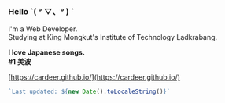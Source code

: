 ### Hello ˋ( ° ▽、° ) ˋ
I'm a Web Developer.  
Studying at King Mongkut's Institute of Technology Ladkrabang.  

**I love Japanese songs.**  
**#1 美波**

[https://cardeer.github.io/](https://cardeer.github.io/)

```js
`Last updated: ${new Date().toLocaleString()}`
```

